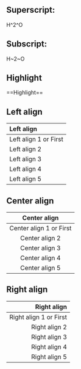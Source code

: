 ## Superscript:
H^2^O

## Subscript:
H~2~O

## Highlight
==Highlight==

## Left align
| Left align |
| :--- |
| Left align 1 or First |
| Left align 2 |
| Left align 3 |
| Left align 4 |
| Left align 5 |

## Center align
| Center align |
| :---: |
| Center align 1 or First |
| Center align 2 |
| Center align 3 |
| Center align 4 |
| Center align 5 |

## Right align
| Right align |
| ---: |
| Right align 1 or First |
| Right align 2 |
| Right align 3 |
| Right align 4 |
| Right align 5 |
